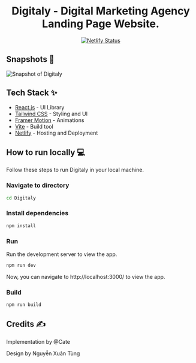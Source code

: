 <div align="center">
<h1> Digitaly - Digital Marketing Agency Landing Page Website.
</h1>

[![Netlify Status](https://api.netlify.com/api/v1/badges/3d529733-8f24-4a95-a83e-0331d4d88b68/deploy-status)](https://app.netlify.com/sites/digitaly/deploys)

</div>

## Snapshots 📸

![Snapshot of Digitaly](public/assets/Digitaly%20Snapshot.png)

## Tech Stack ✨

- [React.js](https://reactjs.org/) - UI Library
- [Tailwind CSS](https://tailwindcss.com/) - Styling and UI
- [Framer Motion](https://www.framer.com/motion/) - Animations
- [Vite](https://vitejs.dev/) - Build tool
- [Netlify](https://www.netlify.com/) - Hosting and Deployment

## How to run locally 💻

Follow these steps to run Digitaly in your local machine.

### Navigate to directory

```bash
cd Digitaly
```

### Install dependencies

```bash
npm install
```

### Run

Run the development server to view the app.

```bash
npm run dev
```

Now, you can navigate to http://localhost:3000/ to view the app.

### Build

```bash
npm run build
```

## Credits ✍

Implementation by @Cate 

Design by Nguyễn Xuân Tùng
